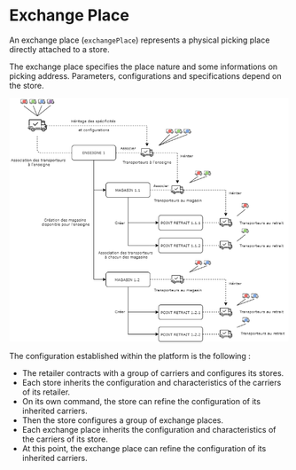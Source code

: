# Exchange Place

An exchange place (`exchangePlace`) represents a physical picking place directly attached to a store.

The exchange place specifies the place nature and some informations on picking address. Parameters, configurations and specifications depend on the store. 

![get-started-icon](../../assets/images/ExchangePlace.png)

The configuration established within the platform is the following : 
- The retailer contracts with a group of carriers and configures its stores. 
- Each store inherits the configuration and characteristics of the carriers of its retailer. 
- On its own command, the store can refine the configuration of its inherited carriers. 
- Then the store configures a group of exchange places. 
- Each exchange place inherits the configuration and characteristics of the carriers of its store. 
- At this point, the exchange place can refine the configuration of its inherited carriers.